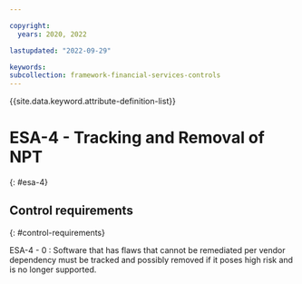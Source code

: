 ```yaml
---

copyright:
  years: 2020, 2022

lastupdated: "2022-09-29"

keywords: 
subcollection: framework-financial-services-controls
---
```


{{site.data.keyword.attribute-definition-list}}

               
# ESA-4 - Tracking and Removal of NPT
{: #esa-4}

## Control requirements
{: #control-requirements}

ESA-4 - 0
    : Software that has flaws that cannot be remediated per vendor dependency must be tracked and possibly removed if it poses high risk and is no longer supported.




